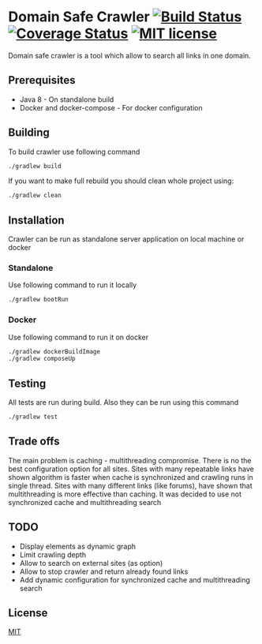 # Domain Safe Crawler [![Build Status](https://travis-ci.org/rj90/domain-safe-crawler.svg?branch=master)](https://travis-ci.org/rj90/domain-safe-crawler) [![Coverage Status](https://coveralls.io/repos/github/rj90/domain-safe-crawler/badge.svg?branch=master&service=github)](https://coveralls.io/github/rj90/domain-safe-crawler?branch=master&service=github) [![MIT license](http://img.shields.io/badge/license-MIT-brightgreen.svg)](http://opensource.org/licenses/MIT)

Domain safe crawler is a tool which allow to search all links in one domain.

## Prerequisites
* Java 8 - On standalone build
* Docker and docker-compose - For docker configuration

## Building

To build crawler use following command
```bash
./gradlew build
```
If you want to make full rebuild you should clean whole project using:
```bash
./gradlew clean
```

## Installation

Crawler can be run as standalone server application on local machine or docker

### Standalone

Use following command to run it locally
```bash
./gradlew bootRun
```
### Docker

Use following command to run it on docker
```bash
./gradlew dockerBuildImage
./gradlew composeUp
```

## Testing

All tests are run during build. Also they can be run using this command
```bash
./gradlew test
```

## Trade offs

The main problem is caching - multithreading compromise.
There is no the best configuration option for all sites.
Sites with many repeatable links have shown algorithm is faster when cache is synchronized and crawling runs in single thread.
Sites with many different links (like forums), have shown that multithreading is more effective than caching. It was decided to use not synchronized cache and multithreading search

## TODO

* Display elements as dynamic graph
* Limit crawling depth
* Allow to search on external sites (as option)
* Allow to stop crawler and return already found links
* Add dynamic configuration for synchronized cache and multithreading search

## License

[MIT](https://choosealicense.com/licenses/mit/)